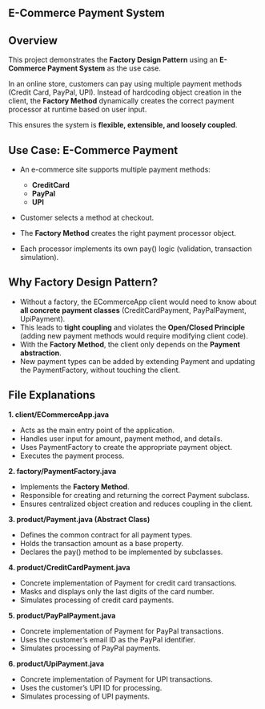 ## E-Commerce Payment System

## Overview

This project demonstrates the **Factory Design Pattern** using an **E-Commerce Payment System** as the use case.

In an online store, customers can pay using multiple payment methods (Credit Card, PayPal, UPI). Instead of hardcoding object creation in the client, the **Factory Method** dynamically creates the correct payment processor at runtime based on user input.

This ensures the system is **flexible, extensible, and loosely coupled**.


## Use Case: E-Commerce Payment

* An e-commerce site supports multiple payment methods:

  * **CreditCard**
  * **PayPal**
  * **UPI**

* Customer selects a method at checkout.

* The **Factory Method** creates the right payment processor object.

* Each processor implements its own pay() logic (validation, transaction simulation).


## Why Factory Design Pattern?

* Without a factory, the ECommerceApp client would need to know about **all concrete payment classes** (CreditCardPayment, PayPalPayment, UpiPayment).
* This leads to **tight coupling** and violates the **Open/Closed Principle** (adding new payment methods would require modifying client code).
* With the **Factory Method**, the client only depends on the **Payment abstraction**.
* New payment types can be added by extending Payment and updating the PaymentFactory, without touching the client.


## File Explanations

**1. client/ECommerceApp.java**

* Acts as the main entry point of the application.
* Handles user input for amount, payment method, and details.
* Uses PaymentFactory to create the appropriate payment object.
* Executes the payment process.

**2. factory/PaymentFactory.java**

* Implements the **Factory Method**.
* Responsible for creating and returning the correct Payment subclass.
* Ensures centralized object creation and reduces coupling in the client.

**3. product/Payment.java (Abstract Class)**

* Defines the common contract for all payment types.
* Holds the transaction amount as a base property.
* Declares the pay() method to be implemented by subclasses.

**4. product/CreditCardPayment.java**

* Concrete implementation of Payment for credit card transactions.
* Masks and displays only the last digits of the card number.
* Simulates processing of credit card payments.

**5. product/PayPalPayment.java**

* Concrete implementation of Payment for PayPal transactions.
* Uses the customer’s email ID as the PayPal identifier.
* Simulates processing of PayPal payments.

**6. product/UpiPayment.java**

* Concrete implementation of Payment for UPI transactions.
* Uses the customer’s UPI ID for processing.
* Simulates processing of UPI payments.
